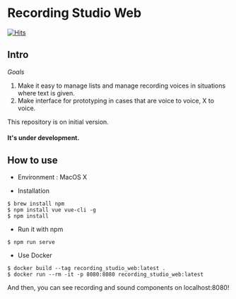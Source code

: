 # Recording Studio Web

[![Hits](https://hits.seeyoufarm.com/api/count/incr/badge.svg?url=https%3A%2F%2Fgithub.com%2FAppleHolic%2Frecording_studio_web)](https://hits.seeyoufarm.com)

## Intro

*Goals*

1. Make it easy to manage lists and manage recording voices in situations where text is given.
2. Make interface for prototyping in cases that are voice to voice, X to voice.

This repository is on initial version.

#### It's under development.

## How to use

- Environment : MacOS X

- Installation

```
$ brew install npm
$ npm install vue vue-cli -g
$ npm install
```

- Run it with npm

```
$ npm run serve
```

- Use Docker

```
$ docker build --tag recording_studio_web:latest .
$ docker run --rm -it -p 8080:8080 recording_studio_web:latest
```

And then, you can see recording and sound components on localhost:8080!
